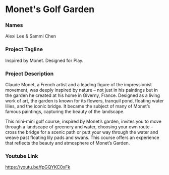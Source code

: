 # Monet's Golf Garden

### Names
Alexi Lee & Sammi Chen

### Project Tagline  
Inspired by Monet. Designed for Play.

### Project Description  
Claude Monet, a French artist and a leading figure of the impressionist movement, was deeply inspired by nature – not just in his paintings but in the garden he created at his home in Giverny, France. Designed as a living work of art, the garden is known for its flowers, tranquil pond, floating water lilies, and the iconic bridge. It became the subject of many of Monet’s famous paintings, capturing the beauty of the landscape.

This mini-mini golf course, inspired by Monet’s garden, invites you to move through a landscape of greenery and water, choosing your own route – cross the bridge for a scenic path or putt your way through the water and weave past floating lily pads and swans. This course offers an experience that reflects the beauty and atmosphere of Monet’s Garden.

### Youtube Link
https://youtu.be/fpGQYKC0xFk
